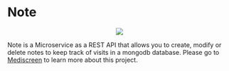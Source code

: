 # Note

<p align="center">
  <img src=https://user-images.githubusercontent.com/95872501/224155098-59ee106a-10cd-4189-a830-e957db28003c.png>
</p>

Note is a Microservice as a REST API that allows you to create, modify or delete notes to keep track of visits in a mongodb database.
Please go to [Mediscreen](https://github.com/HashTucE/Mediscreen.git) to learn more about this project.
